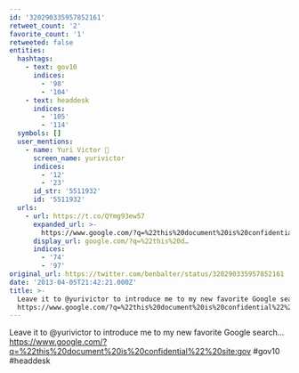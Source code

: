 ```yaml
---
id: '320290335957852161'
retweet_count: '2'
favorite_count: '1'
retweeted: false
entities:
  hashtags:
    - text: gov10
      indices:
        - '98'
        - '104'
    - text: headdesk
      indices:
        - '105'
        - '114'
  symbols: []
  user_mentions:
    - name: Yuri Victor 🖤
      screen_name: yurivictor
      indices:
        - '12'
        - '23'
      id_str: '5511932'
      id: '5511932'
  urls:
    - url: https://t.co/QYmg93ew57
      expanded_url: >-
        https://www.google.com/?q=%22this%20document%20is%20confidential%22%20site:gov
      display_url: google.com/?q=%22this%20d…
      indices:
        - '74'
        - '97'
original_url: https://twitter.com/benbalter/status/320290335957852161
date: '2013-04-05T21:42:21.000Z'
title: >-
  Leave it to @yurivictor to introduce me to my new favorite Google search…
  https://www.google.com/?q=%22this%20document%20is%20confidential%22%20site:gov…
---
```


Leave it to @yurivictor to introduce me to my new favorite Google search… https://www.google.com/?q=%22this%20document%20is%20confidential%22%20site:gov #gov10 #headdesk